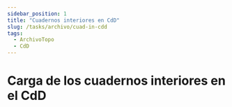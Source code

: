 ```yaml
---
sidebar_position: 1
title: "Cuadernos interiores en CdD"
slug: /tasks/archivo/cuad-in-cdd
tags:
  - ArchivoTopo
  - CdD
---
```


# Carga de los cuadernos interiores en el CdD


